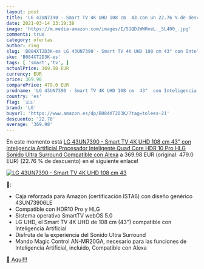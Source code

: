 ```yaml
---
layout: post
title: 'LG 43UN7390 - Smart TV 4K UHD 108 cm  43 con un 22.76 % de descuento'
date: 2021-03-14 23:19:38
image: 'https://m.media-amazon.com/images/I/51QDJWWRneL._SL400_.jpg'
comments: true
category: ofertas
author: ring
slug: 'B084XT2D3K-es LG 43UN7390 - Smart TV 4K UHD 108 cm 43" con Inteligencia...'
sku: 'B084XT2D3K-es'
tags: [ 'smart','tv', ]
actualPrice: 369.98 EUR
currency: EUR
price: 369.98
comparePrice: 479.0 EUR
prodname: 'LG 43UN7390 - Smart TV 4K UHD 108 cm  43"  con Inteligencia Artificial  Procesador Inteligente Quad Core  HDR 10 Pro  HLG  Sonido Ultra Surround  Compatible con Alexa'
country: 'es'
flag: '🇪🇸'
brand: 'LG'
buyurl: 'https://www.amazon.es/dp/B084XT2D3K/?tag=tolees-21'
descuento: '22.76'
average: '369.98'
---
```


En este momento está [LG 43UN7390 - Smart TV 4K UHD 108 cm  43"  con Inteligencia Artificial  Procesador Inteligente Quad Core  HDR 10 Pro  HLG  Sonido Ultra Surround  Compatible con Alexa](https://www.amazon.es/dp/B084XT2D3K/?tag=tolees-21) a 369.98 EUR (original: 479.0 EUR) (22.76 %  de descuento) en el siguiente enlace!

[![LG 43UN7390 - Smart TV 4K UHD 108 cm  43](https://m.media-amazon.com/images/I/51QDJWWRneL._SL400_.jpg)](https://www.amazon.es/dp/B084XT2D3K/?tag=tolees-21)

🔎:

- Caja reforzada para Amazon (certificación ISTA6) con diseño genérico 43UN73906LE
- Compatible con HDR10 Pro y HLG
- Sistema operativo SmartTV webOS 5.0
- LG UHD, el Smart TV 4K UHD de 108 cm (43") compatible con Inteligencia Artificial
- Disfruta de la experiencia del Sonido Ultra Surround
- Mando Magic Control AN-MR20GA, necesario para las funciones de Inteligencia Artificial, incluido, Compatible con Alexa

[🛒 Aquí!!!](https://www.amazon.es/dp/B084XT2D3K/?tag=tolees-21)
